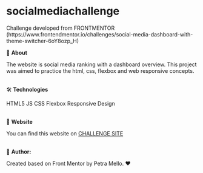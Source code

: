 # 

<h1>socialmediachallenge</h1>
Challenge developed from FRONTMENTOR
(https://www.frontendmentor.io/challenges/social-media-dashboard-with-theme-switcher-6oY8ozp_H)

<br>

📑 **About**

The website is social media ranking with a dashboard overview. This project was aimed to practice the html, css, flexbox and web responsive concepts.
<br>
<br>

🛠️ **Technologies**

HTML5
JS
CSS
Flexbox
Responsive Design
<br>
<br>


🔗 **Website**

You can find this website on [CHALLENGE SITE](https://socialmediachallenge.petramello.repl.co/)
<br>
<br>


📝 **Author:**

Created based on Front Mentor by Petra Mello. ❤️

